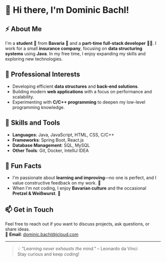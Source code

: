 # 👋 Hi there, I'm Dominic Bachl!

## ⚡ About Me
I'm a **student** 📕 from **Bavaria** 🥨 and a **part-time full-stack developer** 👨‍💻. I work for a small **insurance company**, focusing on **data structuring systems** using **Java**. In my free time, I enjoy expanding my skills and exploring new technologies.

## 🔭 Professional Interests
- Developing efficient **data structures** and **back-end solutions**.
- Building modern **web applications** with a focus on performance and scalability.
- Experimenting with **C/C++ programming** to deepen my low-level programming knowledge.

## 🌱 Skills and Tools
- **Languages**: Java, JavaScript, HTML, CSS, C/C++
- **Frameworks**: Spring Boot, React.js
- **Database Management**: SQL, MySQL
- **Other Tools**: Git, Docker, IntelliJ IDEA

## 🤔 Fun Facts
- I'm passionate about **learning and improving**—no one is perfect, and I value constructive feedback on my work. 💬
- When I'm not coding, I enjoy **Bavarian culture** and the occasional **Pretzel & Weißwurst**. 🥨

## 📫 Get in Touch
Feel free to reach out if you want to discuss projects, ask questions, or share ideas.  
📧 **Email**: [dominic.bachl@icloud.com](mailto:dominic.bachl@icloud.com)

---

> 💡 *"Learning never exhausts the mind."* – Leonardo da Vinci  
Stay curious and keep coding!
